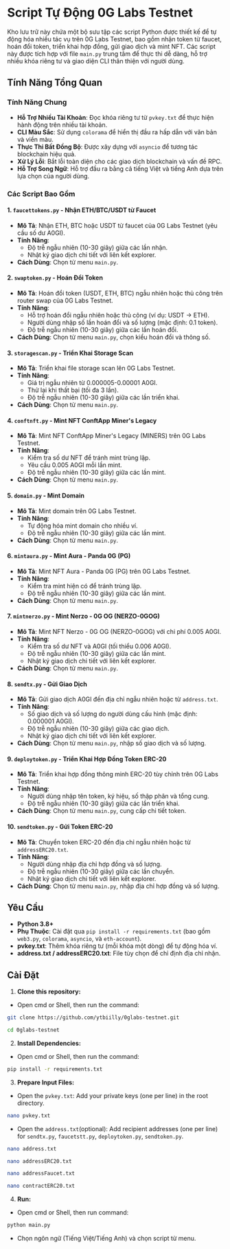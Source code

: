 # Script Tự Động 0G Labs Testnet

Kho lưu trữ này chứa một bộ sưu tập các script Python được thiết kế để tự động hóa nhiều tác vụ trên 0G Labs Testnet, bao gồm nhận token từ faucet, hoán đổi token, triển khai hợp đồng, gửi giao dịch và mint NFT. Các script này được tích hợp với file `main.py` trung tâm để thực thi dễ dàng, hỗ trợ nhiều khóa riêng tư và giao diện CLI thân thiện với người dùng.

## Tính Năng Tổng Quan

### Tính Năng Chung

- **Hỗ Trợ Nhiều Tài Khoản**: Đọc khóa riêng tư từ `pvkey.txt` để thực hiện hành động trên nhiều tài khoản.
- **CLI Màu Sắc**: Sử dụng `colorama` để hiển thị đầu ra hấp dẫn với văn bản và viền màu.
- **Thực Thi Bất Đồng Bộ**: Được xây dựng với `asyncio` để tương tác blockchain hiệu quả.
- **Xử Lý Lỗi**: Bắt lỗi toàn diện cho các giao dịch blockchain và vấn đề RPC.
- **Hỗ Trợ Song Ngữ**: Hỗ trợ đầu ra bằng cả tiếng Việt và tiếng Anh dựa trên lựa chọn của người dùng.

### Các Script Bao Gồm

#### 1. `faucettokens.py` - Nhận ETH/BTC/USDT từ Faucet
- **Mô Tả**: Nhận ETH, BTC hoặc USDT từ faucet của 0G Labs Testnet (yêu cầu số dư A0GI).
- **Tính Năng**:
  - Độ trễ ngẫu nhiên (10-30 giây) giữa các lần nhận.
  - Nhật ký giao dịch chi tiết với liên kết explorer.
- **Cách Dùng**: Chọn từ menu `main.py`.

#### 2. `swaptoken.py` - Hoán Đổi Token
- **Mô Tả**: Hoán đổi token (USDT, ETH, BTC) ngẫu nhiên hoặc thủ công trên router swap của 0G Labs Testnet.
- **Tính Năng**:
  - Hỗ trợ hoán đổi ngẫu nhiên hoặc thủ công (ví dụ: USDT -> ETH).
  - Người dùng nhập số lần hoán đổi và số lượng (mặc định: 0.1 token).
  - Độ trễ ngẫu nhiên (10-30 giây) giữa các lần hoán đổi.
- **Cách Dùng**: Chọn từ menu `main.py`, chọn kiểu hoán đổi và thông số.

#### 3. `storagescan.py` - Triển Khai Storage Scan
- **Mô Tả**: Triển khai file storage scan lên 0G Labs Testnet.
- **Tính Năng**:
  - Giá trị ngẫu nhiên từ 0.000005-0.00001 A0GI.
  - Thử lại khi thất bại (tối đa 3 lần).
  - Độ trễ ngẫu nhiên (10-30 giây) giữa các lần triển khai.
- **Cách Dùng**: Chọn từ menu `main.py`.

#### 4. `conftnft.py` - Mint NFT ConftApp Miner's Legacy
- **Mô Tả**: Mint NFT ConftApp Miner's Legacy (MINERS) trên 0G Labs Testnet.
- **Tính Năng**:
  - Kiểm tra số dư NFT để tránh mint trùng lặp.
  - Yêu cầu 0.005 A0GI mỗi lần mint.
  - Độ trễ ngẫu nhiên (10-30 giây) giữa các lần mint.
- **Cách Dùng**: Chọn từ menu `main.py`.

#### 5. `domain.py` - Mint Domain
- **Mô Tả**: Mint domain trên 0G Labs Testnet.
- **Tính Năng**:
  - Tự động hóa mint domain cho nhiều ví.
  - Độ trễ ngẫu nhiên (10-30 giây) giữa các lần mint.
- **Cách Dùng**: Chọn từ menu `main.py`.

#### 6. `mintaura.py` - Mint Aura - Panda 0G (PG)
- **Mô Tả**: Mint NFT Aura - Panda 0G (PG) trên 0G Labs Testnet.
- **Tính Năng**:
  - Kiểm tra mint hiện có để tránh trùng lặp.
  - Độ trễ ngẫu nhiên (10-30 giây) giữa các lần mint.
- **Cách Dùng**: Chọn từ menu `main.py`.

#### 7. `mintnerzo.py` - Mint Nerzo - 0G OG (NERZO-0GOG)
- **Mô Tả**: Mint NFT Nerzo - 0G OG (NERZO-0GOG) với chi phí 0.005 A0GI.
- **Tính Năng**:
  - Kiểm tra số dư NFT và A0GI (tối thiểu 0.006 A0GI).
  - Độ trễ ngẫu nhiên (10-30 giây) giữa các lần mint.
  - Nhật ký giao dịch chi tiết với liên kết explorer.
- **Cách Dùng**: Chọn từ menu `main.py`.

#### 8. `sendtx.py` - Gửi Giao Dịch
- **Mô Tả**: Gửi giao dịch A0GI đến địa chỉ ngẫu nhiên hoặc từ `address.txt`.
- **Tính Năng**:
  - Số giao dịch và số lượng do người dùng cấu hình (mặc định: 0.000001 A0GI).
  - Độ trễ ngẫu nhiên (10-30 giây) giữa các giao dịch.
  - Nhật ký giao dịch chi tiết với liên kết explorer.
- **Cách Dùng**: Chọn từ menu `main.py`, nhập số giao dịch và số lượng.

#### 9. `deploytoken.py` - Triển Khai Hợp Đồng Token ERC-20
- **Mô Tả**: Triển khai hợp đồng thông minh ERC-20 tùy chỉnh trên 0G Labs Testnet.
- **Tính Năng**:
  - Người dùng nhập tên token, ký hiệu, số thập phân và tổng cung.
  - Độ trễ ngẫu nhiên (10-30 giây) giữa các lần triển khai.
- **Cách Dùng**: Chọn từ menu `main.py`, cung cấp chi tiết token.

#### 10. `sendtoken.py` - Gửi Token ERC-20
- **Mô Tả**: Chuyển token ERC-20 đến địa chỉ ngẫu nhiên hoặc từ `addressERC20.txt`.
- **Tính Năng**:
  - Người dùng nhập địa chỉ hợp đồng và số lượng.
  - Độ trễ ngẫu nhiên (10-30 giây) giữa các lần chuyển.
  - Nhật ký giao dịch chi tiết với liên kết explorer.
- **Cách Dùng**: Chọn từ menu `main.py`, nhập địa chỉ hợp đồng và số lượng.

## Yêu Cầu

- **Python 3.8+**
- **Phụ Thuộc**: Cài đặt qua `pip install -r requirements.txt` (bao gồm `web3.py`, `colorama`, `asyncio`, và `eth-account`).
- **pvkey.txt**: Thêm khóa riêng tư (mỗi khóa một dòng) để tự động hóa ví.
- **address.txt / addressERC20.txt**: File tùy chọn để chỉ định địa chỉ nhận.

## Cài Đặt

1. **Clone this repository:**
- Open cmd or Shell, then run the command:
```sh
git clone https://github.com/ytbiilly/0glabs-testnet.git
```
```sh
cd 0glabs-testnet
```
2. **Install Dependencies:**
- Open cmd or Shell, then run the command:
```sh
pip install -r requirements.txt
```
3. **Prepare Input Files:**
- Open the `pvkey.txt`: Add your private keys (one per line) in the root directory.
```sh
nano pvkey.txt 
```
- Open the `address.txt`(optional): Add recipient addresses (one per line) for `sendtx.py`, `faucetstt.py`, `deploytoken.py`, `sendtoken.py`.
```sh
nano address.txt 
```
```sh
nano addressERC20.txt
```
```sh
nano addressFaucet.txt
```
```sh
nano contractERC20.txt
```
4. **Run:**
- Open cmd or Shell, then run command:
```sh
python main.py
```
- Chọn ngôn ngữ (Tiếng Việt/Tiếng Anh) và chọn script từ menu.




